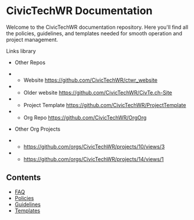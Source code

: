 # CivicTechWR Documentation

Welcome to the CivicTechWR documentation repository. Here you'll find all the policies, guidelines, and templates needed for smooth operation and project management.

Links library 
- Other Repos
- - Website https://github.com/CivicTechWR/ctwr_website 
- - Older website https://github.com/CivicTechWR/CivTe.ch-Site 
- - Project Template https://github.com/CivicTechWR/ProjectTemplate 
- - Org Repo https://github.com/CivicTechWR/OrgOrg

- Other Org Projects 
- - https://github.com/orgs/CivicTechWR/projects/10/views/3
- - https://github.com/orgs/CivicTechWR/projects/14/views/1


## Contents
- [FAQ](docs/faq/index.md)
- [Policies](docs/policies/index.md)
- [Guidelines](docs/guidelines/index.md)
- [Templates](docs/ctwr-templates/index.md)
